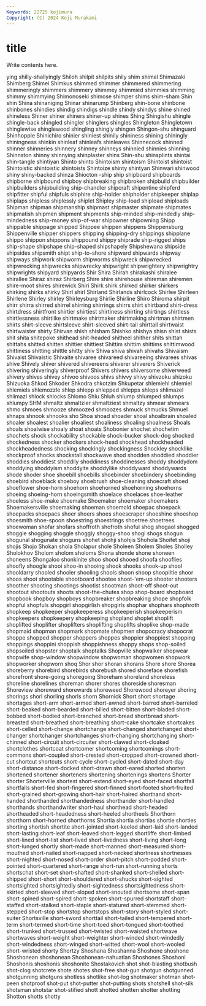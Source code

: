 ```yaml
---
Keywords: 22725 kojimura
Copyright: (C) 2024 Koji Murakami
---
```


# title

Write contents here.



ying shilly-shallyingly Shiloh shilpit shilpits shily shim shimal Shimazaki Shimberg
Shimei Shimkus shimmed shimmer shimmered shimmering shimmeringly shimmers shimmery shimmey
shimmied shimmies shimming shimmy shimmying Shimonoseki shimose shimper shims shim-sham
Shin shin Shina shinaniging Shinar shinarump Shinberg shin-bone shinbone shinbones
shindies shindig shindigs shindle shindy shindys shine shined shineless Shiner
shiner shiners shiner-up shines Shing Shingishu shingle shingle-back shingled shingler
shinglers shingles Shingleton Shingletown shinglewise shinglewood shingling shingly shingon Shingon-shu
shinguard Shinhopple Shinichiro shinier shiniest shinily shininess shining shiningly shiningness
shinkin shinleaf shinleafs shinleaves Shinnecock shinned shinner shinneries shinnery shinney
shinneys shinnied shinnies shinning Shinnston shinny shinnying shinplaster shins Shin-shu
shinsplints shintai shin-tangle shintiyan Shinto shinto Shintoism shintoism Shintoist shintoist
Shintoistic shintoistic shintoists Shintoize shinty shintyan Shinwari shinwood shiny shiny-backed
shinza Shiocton -ship ship shipboard shipboards shipborne shipbound shipboy shipbreaking
shipbroken shipbuild shipbuilder shipbuilders shipbuilding ship-chandler shipcraft shipentine shipferd shipfitter
shipful shipfuls shiphire ship-holder shipholder shipkeeper shiplap shiplaps shipless shiplessly
shiplet Shipley ship-load shipload shiploads Shipman shipman shipmanship shipmast shipmaster
shipmate shipmates shipmatish shipmen shipment shipments ship-minded ship-mindedly ship-mindedness ship-money
ship-of-war shipowner shipowning Shipp shippable shippage shipped Shippee shippen shippens
Shippensburg Shippenville shipper shippers shipping shipping-dry shippings shipplane shippo shippon
shippons shippound shippy shiprade ship-rigged ships ship-shape shipshape ship-shaped shipshapely
Shipshewana shipside shipsides shipsmith shipt ship-to-shore shipward shipwards shipway shipways
shipwork shipworm shipworms shipwreck shipwrecked shipwrecking shipwrecks shipwrecky shipwright shipwrightery
shipwrightry shipwrights shipyard shipyards Shir Shira Shirah shirakashi shiralee shirallee
Shiraz shiraz Shirberg Shire shire shirehouse shireman shiremen shire-moot shires
shirewick Shiri Shirk shirk shirked shirker shirkers shirking shirks shirky
Shirl shirl Shirland Shirlands shirlcock Shirlee Shirleen Shirlene Shirley shirley
Shirleysburg Shirlie Shirline Shiro Shiroma shirpit shirr shirra shirred shirrel
shirring shirrings shirrs shirt shirtband shirt-dress shirtdress shirtfront shirtier shirtiest
shirtiness shirting shirtings shirtless shirtlessness shirtlike shirtmake shirtmaker shirtmaking shirtman
shirtmen shirts shirt-sleeve shirtsleeve shirt-sleeved shirt-tail shirttail shirtwaist shirtwaister shirty
Shirvan shish shisham Shishko shishya shisn shist shists shit shita
shitepoke shithead shit-headed shitheel shither shits shittah shittahs shitted shitten
shittier shittiest Shittim shittim shittims shittimwood shittiness shitting shittle shitty
shiv Shiva shiva shivah shivahs Shivaism Shivaist Shivaistic Shivaite shivaree
shivareed shivareeing shivarees shivas shive Shively shiver shivered shivereens shiverer
shiverers Shiverick shivering shiveringly shiverproof Shivers shivers shiversome shiverweed shivery
shives shivey shivoo shivoos shivs shivvy shivy shivzoku shizoku Shizuoka
Shkod Shkoder Shkodra shkotzim Shkupetar shlemiehl shlemiel shlemiels shlemozzle shlep
shlepp shlepped shlepps shleps shlimazel shlimazl shlock shlocks Shlomo Shlu
Shluh shlump shlumped shlumps shlumpy SHM shmaltz shmaltzier shmaltziest shmaltzy
shmear shmears shmo shmoes shmooze shmoozed shmoozes shmuck shmucks Shmuel
shnaps shnook shnooks sho Shoa shoad shoader shoal shoalbrain shoaled
shoaler shoalest shoalier shoaliest shoaliness shoaling shoalness Shoals shoals shoalwise
shoaly shoat shoats Shobonier shochet shochetim shochets shock shockability shockable
shock-bucker shock-dog shocked shockedness shocker shockers shock-head shockhead shockheaded shockheadedness
shocking shockingly shockingness Shockley shocklike shockproof shocks shockstall shockwave shod
shodden shoddied shoddier shoddies shoddiest shoddily shoddiness shoddinesses shoddy shoddydom
shoddying shoddyism shoddyite shoddylike shoddyward shoddywards shode shoder shoe shoebill
shoebills shoebinder shoebindery shoebinding shoebird shoeblack shoeboy shoebrush shoe-cleaning shoecraft
shoed shoeflower shoe-horn shoehorn shoehorned shoehorning shoehorns shoeing shoeing-horn shoeingsmith
shoelace shoelaces shoe-leather shoeless shoe-make shoemake Shoemaker shoemaker shoemakers Shoemakersville
shoemaking shoeman shoemold shoepac shoepack shoepacks shoepacs shoer shoers shoes
shoescraper shoeshine shoeshop shoesmith shoe-spoon shoestring shoestrings shoetree shoetrees shoewoman
shofar shofars shoffroth shofroth shoful shog shogaol shogged shoggie shogging
shoggle shoggly shoggy-shoo shogi shogs shogun shogunal shogunate shoguns shohet
shohji shohjis Shohola Shoifet shoji shojis Shojo Shokan shola Sholapur
shole Sholeen Sholem Sholes Sholley Sholokhov Sholom sholom sholoms Shona
shonde shone shoneen shoneens Shongaloo shonkinite shoo shood shooed shoofa
shooflies shoofly shoogle shooi shoo-in shooing shook shooks shook-up shool
shooldarry shooled shooler shooling shools shoon shoop shoopiltie shoor shoos
shoot shootable shootboard shootee shoot-'em-up shooter shooters shoother shooting shootings
shootist shootman shoot-off shoot-out shootout shootouts shoots shoot-the-chutes shop shop-board
shopboard shopbook shopboy shopboys shopbreaker shopbreaking shope shopfolk shopful shopfuls
shopgirl shopgirlish shopgirls shophar shophars shophroth shopkeep shopkeeper shopkeeperess shopkeeperish
shopkeeperism shopkeepers shopkeepery shopkeeping shopland shoplet shoplift shoplifted shoplifter shoplifters
shoplifting shoplifts shoplike shop-made shopmaid shopman shopmark shopmate shopmen shopocracy
shopocrat shoppe shopped shopper shoppers shoppes shoppier shoppiest shopping shoppings
shoppini shoppish shoppishness shoppy shops shop-soiled shopsoiled shopster shoptalk shoptalks
Shopville shopwalker shopwear shopwife shop-window shopwindow shopwoman shopwomen shopwork shopworker
shopworn shoq Shor shor shoran shorans Shore shore Shorea shoreberry
shorebird shorebirds shorebush shored shoreface shorefish shorefront shore-going shoregoing Shoreham
shoreland shoreless shoreline shorelines shoreman shorer shores shoreside shoresman Shoreview
shoreward shorewards shoreweed Shorewood shoreyer shoring shorings shorl shorling shorls
shorn Shornick Short short shortage shortages short-arm short-armed short-awned short-barred
short-barreled short-beaked short-bearded short-billed short-bitten short-bladed short-bobbed short-bodied short-branched short-bread
shortbread short-breasted short-breathed short-breathing short-cake shortcake shortcakes short-celled short-change shortchange
short-changed shortchanged short-changer shortchanger shortchanges short-changing shortchanging short-chinned short-circuit short-circuiter
short-clawed short-cloaked shortclothes shortcoat shortcomer shortcoming shortcomings short-commons short-coupled short-crested
short-cropped short-crowned short-cut shortcut shortcuts short-cycle short-cycled short-dated short-day short-distance
short-docked short-drawn short-eared shorted shorten shortened shortener shorteners shortening shortenings
shortens Shorter shorter Shorterville shortest short-extend short-eyed short-faced shortfall shortfalls
short-fed short-fingered short-finned short-footed short-fruited short-grained short-growing short-hair short-haired shorthand
short-handed shorthanded shorthandedness shorthander short-handled shorthands shorthandwriter short-haul shorthead short-headed
shortheaded short-headedness short-heeled shortheels Shorthorn shorthorn short-horned shorthorns Shortia shortia
shortias shortie shorties shorting shortish shortite short-jointed short-keeled short-laid short-landed
short-lasting short-leaf short-leaved short-legged shortliffe short-limbed short-lined short-list short-lived short-livedness
short-living short-long short-lunged shortly short-made short-manned short-measured short-mouthed short-nailed short-napped
short-necked shortness shortnesses short-nighted short-nosed short-order short-pitch short-podded short-pointed short-quartered
short-range short-run short-running shorts shortschat short-set short-shafted short-shanked short-shelled short-shipped
short-short short-shouldered short-shucks short-sighted shortsighted shortsightedly short-sightedness shortsightedness short-skirted short-sleeved
short-sloped short-snouted shortsome short-span short-spined short-spired short-spoken short-spurred shortstaff short-staffed
short-stalked short-staple short-statured short-stemmed short-stepped short-stop shortstop shortstops short-story short-styled
short-suiter Shortsville short-sword shorttail short-tailed short-tempered short-term short-termed short-time short-toed
short-tongued short-toothed short-trunked short-trussed short-twisted short-waisted shortwave shortwaves short-weight short-weighter
short-winded short-windedly short-windedness short-winged short-witted short-wool short-wooled short-wristed shorty Shortzy
Shoshana Shoshanna Shoshone shoshone Shoshonean shoshonean Shoshonean-nahuatlan Shoshones Shoshoni Shoshonis
shoshonis shoshonite Shostakovich shot shot-blasting shotbush shot-clog shotcrete shote shotes
shot-free shot-gun shotgun shotgunned shotgunning shotguns shotless shotlike shot-log shotmaker
shotman shot-peen shotproof shot-put shot-putter shot-putting shots shotshell shot-silk shotsman
shotstar shot-stified shott shotted shotten shotter shotting Shotton shotts shotty
